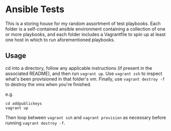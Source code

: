 # Ansible Tests

This is a storing house for my random assortment of test playbooks. Each
folder is a self-contained ansible environment containing a collection of one
or more playbooks, and each folder includes a Vagrantfile to spin up at least
one host in which to run aforementioned playbooks.

## Usage

cd into a directory, follow any applicable instructions (if present in the
associated README), and then run `vagrant up`. Use `vagrant ssh` to inspect
what's been provisioned in that folder's vm. Finally, use `vagrant
destroy -f` to destroy the vms when you're finished.

e.g.

    cd addpublickeys
    vagrant up

Then loop between `vagrant ssh` and `vagrant provision` as necessary before
running `vagrant destroy -f`.
